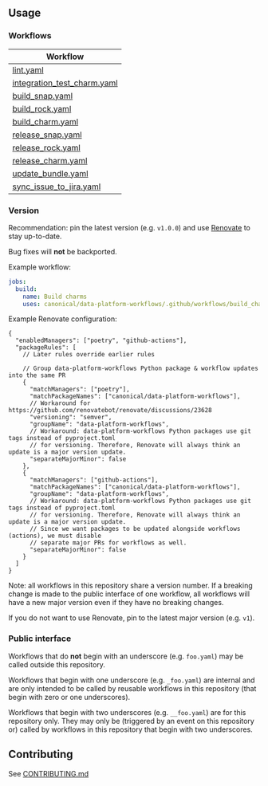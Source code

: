 ## Usage
### Workflows
| Workflow                                                                   |
|----------------------------------------------------------------------------|
| [lint.yaml](.github/workflows/lint.md)                                     |
| [integration_test_charm.yaml](.github/workflows/integration_test_charm.md) |
| [build_snap.yaml](.github/workflows/build_snap.md)                         |
| [build_rock.yaml](.github/workflows/build_rock.md)                         |
| [build_charm.yaml](.github/workflows/build_charm.md)                       |
| [release_snap.yaml](.github/workflows/release_snap.md)                     |
| [release_rock.yaml](.github/workflows/release_rock.md)                     |
| [release_charm.yaml](.github/workflows/release_charm.md)                   |
| [update_bundle.yaml](.github/workflows/update_bundle.md)                   |
| [sync_issue_to_jira.yaml](.github/workflows/sync_issue_to_jira.md)         |

### Version
Recommendation: pin the latest version (e.g. `v1.0.0`) and use [Renovate](https://docs.renovatebot.com/) to stay up-to-date.

Bug fixes will **not** be backported.

Example workflow:
```yaml
jobs:
  build:
    name: Build charms
    uses: canonical/data-platform-workflows/.github/workflows/build_charm.yaml@v1.0.0
```

Example Renovate configuration:
```json5
{
  "enabledManagers": ["poetry", "github-actions"],
  "packageRules": [
    // Later rules override earlier rules

    // Group data-platform-workflows Python package & workflow updates into the same PR
    {
      "matchManagers": ["poetry"],
      "matchPackageNames": ["canonical/data-platform-workflows"],
      // Workaround for https://github.com/renovatebot/renovate/discussions/23628
      "versioning": "semver",
      "groupName": "data-platform-workflows",
      // Workaround: data-platform-workflows Python packages use git tags instead of pyproject.toml
      // for versioning. Therefore, Renovate will always think an update is a major version update.
      "separateMajorMinor": false
    },
    {
      "matchManagers": ["github-actions"],
      "matchPackageNames": ["canonical/data-platform-workflows"],
      "groupName": "data-platform-workflows",
      // Workaround: data-platform-workflows Python packages use git tags instead of pyproject.toml
      // for versioning. Therefore, Renovate will always think an update is a major version update.
      // Since we want packages to be updated alongside workflows (actions), we must disable
      // separate major PRs for workflows as well.
      "separateMajorMinor": false
    }
  ]
}

```

Note: all workflows in this repository share a version number. If a breaking change is made to the public interface of one workflow, all workflows will have a new major version even if they have no breaking changes.

If you do not want to use Renovate, pin to the latest major version (e.g. `v1`).

### Public interface
Workflows that do **not** begin with an underscore (e.g. `foo.yaml`) may be called outside this repository.

Workflows that begin with one underscore (e.g. `_foo.yaml`) are internal and are only intended to be called by reusable workflows in this repository (that begin with zero or one underscores).

Workflows that begin with two underscores (e.g. `__foo.yaml`) are for this repository only. They may only be (triggered by an event on this repository or) called by workflows in this repository that begin with two underscores.

## Contributing
See [CONTRIBUTING.md](CONTRIBUTING.md)